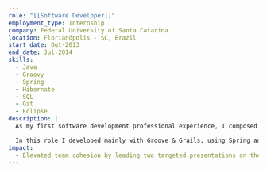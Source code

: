 ```yaml
---
role: "[[Software Developer]]"
employment_type: Internship
company: Federal University of Santa Catarina
location: Florianópolis - SC, Brazil
start_date: Out-2013
end_date: Jul-2014
skills:
  - Java
  - Groovy
  - Spring
  - Hibernate
  - SQL
  - Git
  - Eclipse
description: |
  As my first software development professional experience, I composed University's Superintendence of Information and Communication Technology innovation team, working in the maintenance and evolution of its management support services.

  In this role I developed mainly with Groove & Grails, using Spring and Hibernate. And beside other contributions, I helped to improve Undergraduate Academic Control System, including features and integrations.
impact:
  - Elevated team cohesion by leading two targeted presentations on the theoretical aspects of Groovy, ensuring that team members from different backgrounds comprehended the nuances of the recently adopted technology
---
```

